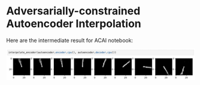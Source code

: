 # Adversarially-constrained Autoencoder Interpolation

Here are the intermediate result for ACAI notebook:

![figs/preliminary_result_24oct.jpg](figs/preliminary_result_24oct.jpg)